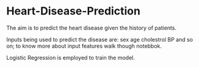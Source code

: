 # Heart-Disease-Prediction

The aim is to predict the heart disease given the history of patients.

Inputs being used to predict the disease are:
sex
age 
cholestrol
BP and so on; to know more about input features walk though notebbok.

Logistic Regression is employed to train the model.
